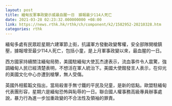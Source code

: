 ```yaml
---
layout: post
title: 緬甸反軍事政變示威最血腥一日　據報最少114人死亡
date: 2021-03-28 02:23:32.000000000 +08:00
link: https://news.rthk.hk/rthk/ch/component/k2/1582952-20210328.htm
categories: rthk
---
```


緬甸多處有民眾趁星期六建軍節上街，抗議軍方發動政變奪權，安全部隊開槍鎮壓，據報增至最少114人死亡，包括小童，是上月軍事政變以來，最血腥的一日。

西方國家持續關注緬甸局勢，美國駐緬甸大使瓦杰達表示，流血事件令人震驚，強調緬甸人民已經清楚表明，不想活在軍人統治下。美國大使館發言人表示，在仰光的美國文化中心亦遭到槍擊，無人受傷。

英國外相藍韜文指出，當局殺害手無寸鐵的平民及兒童，是新的低點。歐盟駐緬甸代表團形容，星期六是緬甸恐怖與恥辱的一日。聯合國人權事務高級專員辦事處說，暴力行為進一步加重政變的不合法性及領袖的罪責。
